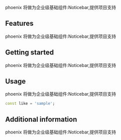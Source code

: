 <!--
This README describes the package. If you publish this package to pub.dev,
this README's contents appear on the landing page for your package.

For information about how to write a good package README, see the guide for
[writing package pages](https://dart.dev/guides/libraries/writing-package-pages).

For general information about developing packages, see the Dart guide for
[creating packages](https://dart.dev/guides/libraries/create-library-packages)
and the Flutter guide for
[developing packages and plugins](https://flutter.dev/developing-packages).
-->

phoenix 将做为企业级基础组件:Noticebar,提供项目支持

## Features

phoenix 将做为企业级基础组件:Noticebar,提供项目支持

## Getting started

phoenix 将做为企业级基础组件:Noticebar,提供项目支持

## Usage

phoenix 将做为企业级基础组件:Noticebar,提供项目支持

```dart
const like = 'sample';
```

## Additional information

phoenix 将做为企业级基础组件:Noticebar,提供项目支持

